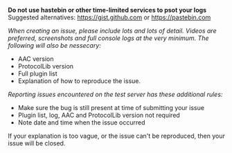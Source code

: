 **Do not use hastebin or other time-limited services to psot your logs**
Suggested alternatives: https://gist.github.com or https://pastebin.com

_When creating an issue, please include lots and lots of detail. Videos are preferred, screenshots and full console logs at the very minimum. The following will also be nessecary:_
- AAC version
- ProtocolLib version
- Full plugin list
- Explanation of how to reproduce the issue.

_Reporting issues encountered on the test server has these additional rules:_
- Make sure the bug is still present at time of submitting your issue
- Plugin list, log, AAC and ProtocolLib version not required
- Note date and time when the issue occurred

If your explanation is too vague, or the issue can't be reproduced, then your issue will be closed.
